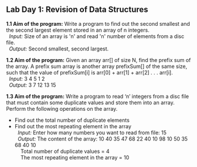 ## Lab Day 1: Revision of Data Structures

**1.1 Aim of the program:** Write a program to find out the second smallest and the second largest element stored in an array of n integers.  
&nbsp; _Input:_ Size of an array is 'n' and read 'n' number of elements from a disc file.  
&nbsp; _Output:_ Second smallest, second largest.  
  
**1.2 Aim of the program:** Given an array arr[] of size N, find the prefix sum of the array. A prefix sum array is another array prefixSum[] of the same size, such that the value of prefixSum[i] is arr[0] + arr[1] + arr[2] . . . arr[i].  
&nbsp; _Input:_ 3 4 5 1 2  
&nbsp; _Output:_ 3 7 12 13 15  

**1.3 Aim of the program:** Write a program to read ‘n’ integers from a disc file that must contain some duplicate values and store them into an array. Perform the following operations on the array.  
- Find out the total number of duplicate elements
- Find out the most repeating element in the array  
&nbsp; _Input:_ Enter how many numbers you want to read from file: 15  
&nbsp; _Output:_ The content of the array: 10 40 35 47 68 22 40 10 98 10 50 35 68 40 10  
&nbsp; &nbsp; Total number of duplicate values = 4  
&nbsp; &nbsp; The most repeating element in the array = 10  
